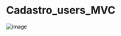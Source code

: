 ﻿# Cadastro_users_MVC
![image](https://user-images.githubusercontent.com/98895658/193467535-a0f5313b-dd60-426b-accd-4c5d69ec788f.png)
